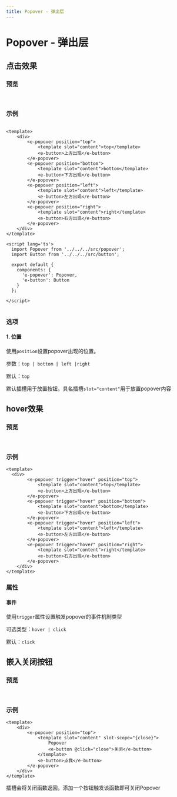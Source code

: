 ```yaml
---
title: Popover - 弹出层
---
```


# Popover - 弹出层

## 点击效果
### 预览

<br>

<ClientOnly>
<popover-click-demos />
</ClientOnly>

### 示例




```vue

<template>
    <div>
        <e-popover position="top">
            <template slot="content">top</template>
            <e-button>上方出现</e-button>
        </e-popover>
        <e-popover position="bottom">
            <template slot="content">bottom</template>
            <e-button>下方出现</e-button>
        </e-popover>
        <e-popover position="left">
            <template slot="content">left</template>
            <e-button>左方出现</e-button>
        </e-popover>
        <e-popover position="right">
            <template slot="content">right</template>
            <e-button>右方出现</e-button>
        </e-popover>
    </div>
</template>

<script lang='ts'>
  import Popover from '../../../src/popover';
  import Button from '../../../src/button';

  export default {
    components: {
      'e-popover': Popover,
      'e-button': Button
    }
  };

</script>


```
### 选项

#### 1. 位置

使用`position`设置popover出现的位置。

参数：`top | bottom | left |right`

默认：`top`

默认插槽用于放置按钮。具名插槽`slot="content"`用于放置popover内容

## hover效果

### 预览

<br>

<ClientOnly>
<popover-hover-demos />
</ClientOnly>

### 示例

```vue{3,7,11,15}
<template>
  <div>
        <e-popover trigger="hover" position="top">
            <template slot="content">top</template>
            <e-button>上方出现</e-button>
        </e-popover>
        <e-popover trigger="hover" position="bottom">
            <template slot="content">bottom</template>
            <e-button>下方出现</e-button>
        </e-popover>
        <e-popover trigger="hover" position="left">
            <template slot="content">left</template>
            <e-button>左方出现</e-button>
        </e-popover>
        <e-popover trigger="hover" position="right">
            <template slot="content">right</template>
            <e-button>右方出现</e-button>
        </e-popover>
    </div>
</template>
```

### 属性

#### 事件

使用`trigger`属性设置触发popover的事件机制类型

可选类型：`hover | click`

默认：`click`


## 嵌入关闭按钮

### 预览
<br>

<ClientOnly>
<popover-insetCloseButton-demos />
</ClientOnly>

### 示例

```vue{4,6}
<template>
    <div>
        <e-popover position="top">
            <template slot="content" slot-scope="{close}">
                Popover
                <e-button @click="close">关闭</e-button>
            </template>
            <e-button>点我</e-button>
        </e-popover>
    </div>
</template>
```

插槽会将关闭函数返回，添加一个按钮触发该函数即可关闭Popover